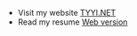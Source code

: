 - Visit my website [TYYI.NET](http://tyyi.net)
- Read my resume [Web version](https://tayyebi.github.com/)